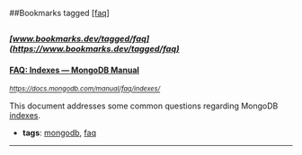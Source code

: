 ##Bookmarks tagged [[faq]](https://www.bookmarks.dev?q=[faq])

_<sup><sup>[www.bookmarks.dev/tagged/faq](https://www.bookmarks.dev/tagged/faq)</sup></sup>_
---
#### [FAQ: Indexes — MongoDB Manual](https://docs.mongodb.com/manual/faq/indexes/)
_<sup>https://docs.mongodb.com/manual/faq/indexes/</sup>_

This document addresses some common questions regarding MongoDB [indexes](https://docs.mongodb.com/manual/indexes/).


* **tags**: [mongodb](../tagged/mongodb.md), [faq](../tagged/faq.md)
---
